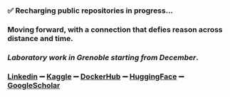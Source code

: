 ### ✅ Recharging public repositories in progress...

### Moving forward, with a connection that defies reason across distance and time.
### *Laboratory work in Grenoble starting from December*.

### [Linkedin](https://www.linkedin.com/in/yanncauchepin) ➖ [Kaggle](https://www.kaggle.com/yanncauchepin) ➖ [DockerHub](https://hub.docker.com/repositories/yanncauchepin) ➖ [HuggingFace](https://huggingface.co/yanncauchepin) ➖ [GoogleScholar](https://scholar.google.com/citations?user=pt-6yL4AAAAJ&hl=en)
